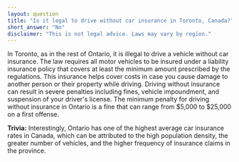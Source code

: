 ```yaml
---
layout: question
title: "Is it legal to drive without car insurance in Toronto, Canada?"
short_answer: "No"
disclaimer: "This is not legal advice. Laws may vary by region."
---
```


In Toronto, as in the rest of Ontario, it is illegal to drive a vehicle without car insurance. The law requires all motor vehicles to be insured under a liability insurance policy that covers at least the minimum amount prescribed by the regulations. This insurance helps cover costs in case you cause damage to another person or their property while driving. Driving without insurance can result in severe penalties including fines, vehicle impoundment, and suspension of your driver's license. The minimum penalty for driving without insurance in Ontario is a fine that can range from $5,000 to $25,000 on a first offense.

**Trivia:** Interestingly, Ontario has one of the highest average car insurance rates in Canada, which can be attributed to the high population density, the greater number of vehicles, and the higher frequency of insurance claims in the province.
